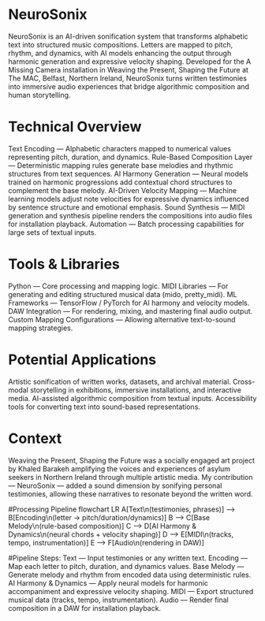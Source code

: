# NeuroSonix
NeuroSonix is an AI-driven sonification system that transforms alphabetic text into structured music compositions. Letters are mapped to pitch, rhythm, and dynamics, with AI models enhancing the output through harmonic generation and expressive velocity shaping. Developed for the A Missing Camera installation in Weaving the Present, Shaping the Future at The MAC, Belfast, Northern Ireland, NeuroSonix turns written testimonies into immersive audio experiences that bridge algorithmic composition and human storytelling.

# Technical Overview
Text Encoding — Alphabetic characters mapped to numerical values representing pitch, duration, and dynamics.
Rule-Based Composition Layer — Deterministic mapping rules generate base melodies and rhythmic structures from text sequences.
AI Harmony Generation — Neural models trained on harmonic progressions add contextual chord structures to complement the base melody.
AI-Driven Velocity Mapping — Machine learning models adjust note velocities for expressive dynamics influenced by sentence structure and emotional emphasis.
Sound Synthesis — MIDI generation and synthesis pipeline renders the compositions into audio files for installation playback.
Automation — Batch processing capabilities for large sets of textual inputs.

# Tools & Libraries
Python — Core processing and mapping logic.
MIDI Libraries — For generating and editing structured musical data (mido, pretty_midi).
ML Frameworks — TensorFlow / PyTorch for AI harmony and velocity models.
DAW Integration — For rendering, mixing, and mastering final audio output.
Custom Mapping Configurations — Allowing alternative text-to-sound mapping strategies.

# Potential Applications
Artistic sonification of written works, datasets, and archival material.
Cross-modal storytelling in exhibitions, immersive installations, and interactive media.
AI-assisted algorithmic composition from textual inputs.
Accessibility tools for converting text into sound-based representations.

# Context
Weaving the Present, Shaping the Future was a socially engaged art project by Khaled Barakeh amplifying the voices and experiences of asylum seekers in Northern Ireland through multiple artistic media. My contribution — NeuroSonix — added a sound dimension by sonifying personal testimonies, allowing these narratives to resonate beyond the written word.


#Processing Pipeline
flowchart LR
    A[Text\n(testimonies, phrases)] --> B[Encoding\n(letter → pitch/duration/dynamics)]
    B --> C[Base Melody\n(rule-based composition)]
    C --> D[AI Harmony & Dynamics\n(neural chords + velocity shaping)]
    D --> E[MIDI\n(tracks, tempo, instrumentation)]
    E --> F[Audio\n(rendering in DAW)]
    
#Pipeline Steps:
Text — Input testimonies or any written text.
Encoding — Map each letter to pitch, duration, and dynamics values.
Base Melody — Generate melody and rhythm from encoded data using deterministic rules.
AI Harmony & Dynamics — Apply neural models for harmonic accompaniment and expressive velocity shaping.
MIDI — Export structured musical data (tracks, tempo, instrumentation).
Audio — Render final composition in a DAW for installation playback.
